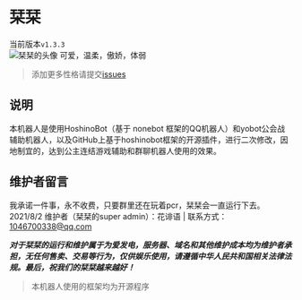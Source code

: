 # 栞栞
当前版本`v1.3.3`  
![栞栞的头像](https://img12.360buyimg.com/ddimg/jfs/t1/177496/11/19424/7868/61188268E43a55f72/7368e46f20382fe7.jpg)
可爱，温柔，傲娇，体弱  
> 添加更多性格请提交[issues](https://github.com/a1046700338/docs/issues/new)
## 说明
本机器人是使用HoshinoBot（基于 nonebot 框架的QQ机器人）和yobot公会战辅助机器人，以及GitHub上基于hoshinobot框架的开源插件，进行二次修改，因地制宜的，达到公主连结游戏辅助和群聊机器人使用的效果。
## 维护者留言
我承诺一件事，永不收费，只要群里还在玩着pcr，栞栞会一直运行下去。
2021/8/2    维护者（栞栞的super admin）：花诽语 | 联系方式：<1046700338@qq.com>

***对于栞栞的运行和维护属于为爱发电，服务器、域名和其他维护成本均为维护者承担，无任何售卖、交易等行为，仅供娱乐使用，请遵循中华人民共和国相关法律法规。最后，祝我们的栞栞越来越好！***

> 本机器人使用的框架均为开源程序  